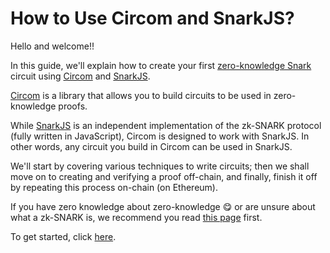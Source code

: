 # How to Use Circom and SnarkJS?

Hello and welcome!!

In this guide, we'll explain how to create your first [zero-knowledge Snark](https://github.com/iden3/docs/blob/master/mkdocs/docs/basics/key-concepts.md#zk-snarks) circuit using [Circom](https://docs.circom.io) and [SnarkJS](https://github.com/iden3/snarkjs).

[Circom](https://circom.iden3.io) is a library that allows you to build circuits to be used in zero-knowledge proofs. 

While [SnarkJS](https://github.com/iden3/snarkjs) is an independent implementation of the zk-SNARK protocol (fully written in JavaScript), Circom is designed to work with SnarkJS. In other words, any circuit you build in Circom can be used in SnarkJS.

We'll start by covering various techniques to write circuits; then we shall move on to creating and verifying a proof off-chain, and finally, finish it off by repeating this process on-chain (on Ethereum).

If you have zero knowledge about zero-knowledge 😋 or are unsure about what a zk-SNARK is, we recommend you read [this page](../../basics/key-concepts) first.

To get started, click [here](https://docs.circom.io/getting-started/installation/).

